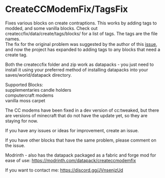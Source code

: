 # CreateCCModemFix/TagsFix
Fixes various blocks on create contraptions.
This works by adding tags to modded, and some vanilla blocks. Check out createccfix/data/create/tags/blocks/ for a list of tags. The tags are the file names.\
The fix for the original problem was suggested by the author of this [issue](https://github.com/tweaked-programs/cccbridge/issues/82), and now the project has expanded to adding tags to any blocks that need a create tag.

Both the createccfix folder and zip work as datapacks - you just need to install it using your preferred method of installing datapacks into your saves/world/datapack directory.

Supported Blocks:\
supplementaries candle holders\
computercraft modems\
vanilla moss carpet

The CC modems have been fixed in a dev version of cc:tweaked, but there are versions of minecraft that do not have the update yet, so they are staying for now.

If you have any issues or ideas for improvement, create an issue.

If you have other blocks that have the same problem, please comment on the issue.

Modrinth - also has the datapack packaged as a fabric and forge mod for ease of use:
https://modrinth.com/datapack/createccmodemfix

If you want to contact me:
https://discord.gg/JVnsenjzUd
